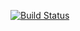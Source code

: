[![Build Status](https://travis-ci.com/zachchung/BEYOND-CARS.svg?branch=master)](https://travis-ci.com/zachchung/BEYOND-CARS)
